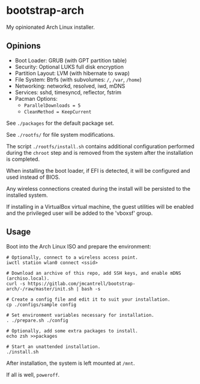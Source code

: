 # bootstrap-arch

My opinionated Arch Linux installer.

## Opinions

- Boot Loader: GRUB (with GPT partition table)
- Security: Optional LUKS full disk encryption
- Partition Layout: LVM (with hibernate to swap)
- File System: Btrfs (with subvolumes: `/`, `/var`, `/home`)
- Networking: networkd, resolved, iwd, mDNS
- Services: sshd, timesyncd, reflector, fstrim
- Pacman Options:
  - `ParallelDownloads = 5`
  - `CleanMethod = KeepCurrent`

See `./packages` for the default package set.

See `./rootfs/` for file system modifications.

The script `./rootfs/install.sh` contains additional configuration
performed during the `chroot` step and is removed from the system
after the installation is completed.

When installing the boot loader, if EFI is detected, it will be
configured and used instead of BIOS.

Any wireless connections created during the install will be persisted
to the installed system.

If installing in a VirtualBox virtual machine, the guest utilities
will be enabled and the privileged user will be added to the 'vboxsf'
group.

## Usage

Boot into the Arch Linux ISO and prepare the environment:

```
# Optionally, connect to a wireless access point.
iwctl station wlan0 connect <ssid>

# Download an archive of this repo, add SSH keys, and enable mDNS (archiso.local).
curl -s https://gitlab.com/jmcantrell/bootstrap-arch/-/raw/master/init.sh | bash -s

# Create a config file and edit it to suit your installation.
cp ./configs/sample config

# Set environment variables necessary for installation.
. ./prepare.sh ./config

# Optionally, add some extra packages to install.
echo zsh >>packages

# Start an unattended installation.
./install.sh
```

After installation, the system is left mounted at `/mnt`.

If all is well, `poweroff`.

